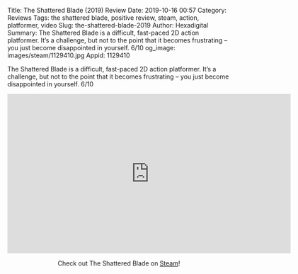 Title: The Shattered Blade (2019) Review
Date: 2019-10-16 00:57
Category: Reviews
Tags: the shattered blade, positive review, steam, action, platformer, video
Slug: the-shattered-blade-2019
Author: Hexadigital
Summary: The Shattered Blade is a difficult, fast-paced 2D action platformer. It’s a challenge, but not to the point that it becomes frustrating – you just become disappointed in yourself. 6/10
og_image: images/steam/1129410.jpg
Appid: 1129410

The Shattered Blade is a difficult, fast-paced 2D action platformer. It’s a challenge, but not to the point that it becomes frustrating – you just become disappointed in yourself. 6/10

<center><iframe src="https://www.youtube.com/embed/DvrEcva035Y?feature=oembed" allow="accelerometer; autoplay; encrypted-media; gyroscope; picture-in-picture" width="640" height="360" frameborder="0"></iframe>

Check out The Shattered Blade on [Steam](https://store.steampowered.com/app/1129410/?curator_clanid=34633900)!</center>